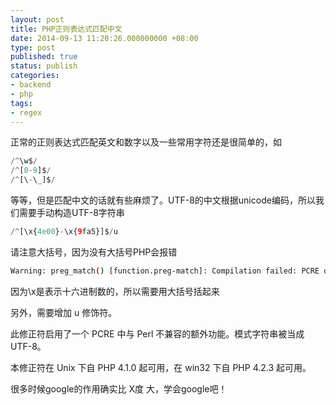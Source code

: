 ```yaml
---
layout: post
title: PHP正则表达式匹配中文
date: 2014-09-13 11:20:26.000000000 +08:00
type: post
published: true
status: publish
categories:
- backend
- php
tags:
- regex
---
```

正常的正则表达式匹配英文和数字以及一些常用字符还是很简单的，如

```php
/^\w$/
/^[0-9]$/
/^[\-\_]$/
```

等等，但是匹配中文的话就有些麻烦了。UTF-8的中文根据unicode编码，所以我们需要手动构造UTF-8字符串

```php
/^[\x{4e00}-\x{9fa5}]$/u
```

请注意大括号，因为没有大括号PHP会报错

```bash
Warning: preg_match() [function.preg-match]: Compilation failed: PCRE does not support \L, \l, \N, \U, or \u at offset 3 in test.php on line 3
```

因为\x是表示十六进制数的，所以需要用大括号括起来

另外，需要增加 u 修饰符。

此修正符启用了一个 PCRE 中与 Perl 不兼容的额外功能。模式字符串被当成 UTF-8。

本修正符在 Unix 下自 PHP 4.1.0 起可用，在 win32 下自 PHP 4.2.3 起可用。

很多时候google的作用确实比 X度 大，学会google吧！